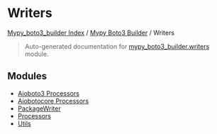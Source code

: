 # Writers

[Mypy_boto3_builder Index](../../README.md#mypy_boto3_builder-index) /
[Mypy Boto3 Builder](../index.md#mypy-boto3-builder) /
Writers

> Auto-generated documentation for [mypy_boto3_builder.writers](https://github.com/youtype/mypy_boto3_builder/blob/main/mypy_boto3_builder/writers/__init__.py) module.

## Modules

- [Aioboto3 Processors](./aioboto3_processors.md)
- [Aiobotocore Processors](./aiobotocore_processors.md)
- [PackageWriter](./package_writer.md)
- [Processors](./processors.md)
- [Utils](./utils.md)
